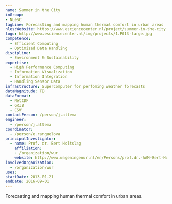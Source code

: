 ```yaml
---
name: Summer in the City
inGroup:
- NLeSC
tagLine: Forecasting and mapping human thermal comfort in urban areas
nlescWebsite: https://www.esciencecenter.nl/project/summer-in-the-city
logo: http://www.esciencecenter.nl/img/projects/1.P013-large.jpg
competence:
  - Efficient Computing
  - Optimized Data Handling
discipline:
  - Environment & Sustainability
expertise:
  - High Performance Computing
  - Information Visualization
  - Information Integration
  - Handling Sensor Data
infrastructure: Supercomputer for perfoming weather forecasts
dataMagnitude: TB
dataFormat:
  - NetCDF
  - GRIB
  - CSV
contactPerson: /person/j.attema
engineer:
  - /person/j.attema
coordinator:
  - /person/e.ranguelova
principalInvestigator:
  - name: Prof. dr. Bert Holtslag
    affiliation:
    - /organization/wur
    website: http://www.wageningenur.nl/en/Persons/prof.dr.-AAM-Bert-Holtslag.htm
involvedOrganization:
  - /organization/wur
uses:
startDate: 2013-01-21
endDate: 2016-09-01
---
```


Forecasting and mapping human thermal comfort in urban areas.
